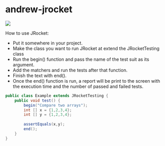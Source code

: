 # andrew-jrocket

![](https://cdn1.iconfinder.com/data/icons/space-filled-outline-35/64/Rocket-256.png)

How to use JRocket:

- Put it somewhere in your project.
- Make the class you want to run JRocket at extend the JRocketTesting class
- Run the begin() function and pass the name of the test suit as its argument.
- Add the matchers and run the tests after that function.
- Finish the text with end().
- Once the end() function is run, a report will be print to the screen with the execution time and the number of passed and failed tests.

```java
public class Example extends JRocketTesting {
	public void test() {
		begin("Compare two arrays");
		int [] x = {1,2,3,4};
		int [] y = {1,2,3,4};
		
		assertEquals(x,y);
		end();
	}
}
```
